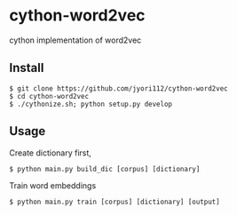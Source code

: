 # cython-word2vec

cython implementation of word2vec

## Install

```
$ git clone https://github.com/jyori112/cython-word2vec
$ cd cython-word2vec
$ ./cythonize.sh; python setup.py develop
```

## Usage

Create dictionary first,

```
$ python main.py build_dic [corpus] [dictionary]
```

Train word embeddings

```
$ python main.py train [corpus] [dictionary] [output]
```
